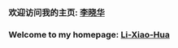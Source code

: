 ### 欢迎访问我的主页: <a href="https://li-xiao-hua.github.io/" target="_blank">李晓华</a>
### Welcome to my homepage: <a href="https://li-xiao-hua.github.io/" target="_blank">Li-Xiao-Hua</a>